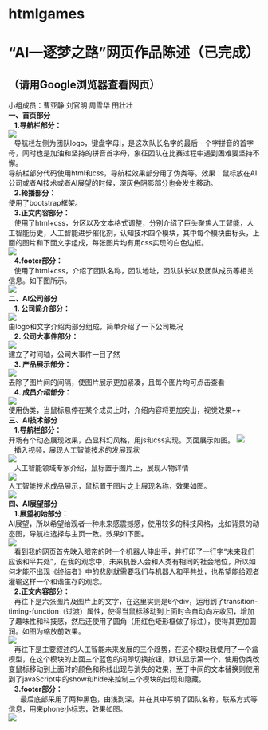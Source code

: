# htmlgames
“AI—逐梦之路”网页作品陈述（已完成）
=======================
（请用Google浏览器查看网页）
----------------------------
小组成员：曹亚静 刘官明 周雪华 田壮壮<br>
**一、首页部分**<br>
&nbsp;&nbsp;&nbsp;**1.导航栏部分：**<br>
![](https://github.com/htmlfinals/htmlgames/raw/master/img/readme1.png)  <br>
&nbsp;&nbsp;&nbsp;导航栏左侧为团队logo，键盘字母j，是这次队长名字的最后一个字拼音的首字母，同时也是加油和坚持的拼音首字母，象征团队在比赛过程中遇到困难要坚持不懈。<br>
导航栏部分代码使用html和css，导航栏效果部分用了伪类等。效果：鼠标放在AI公司或者AI技术或者AI展望的时候，深灰色阴影部分也会发生移动。<br>
&nbsp;&nbsp;&nbsp;**2.轮播部分：**<br>
使用了bootstrap框架。<br>
&nbsp;&nbsp;&nbsp;**3.正文内容部分：**<br>
&nbsp;&nbsp;&nbsp;使用了html+css，分区以及文本格式调整，分别介绍了巨头聚焦人工智能，人工智能历史，人工智能进步催化剂，认知技术四个模块，其中每个模块由标头，上面的图片和下面文字组成，每张图片均有用css实现的白色边框。<br>
![](https://github.com/htmlfinals/htmlgames/raw/master/img/readme2.png)  <br>
&nbsp;&nbsp;&nbsp;**4.footer部分：**<br>
&nbsp;&nbsp;&nbsp;使用了html+css，介绍了团队名称，团队地址，团队队长以及团队成员等相关信息。如下图所示。<br>
![](https://github.com/htmlfinals/htmlgames/raw/master/img/readme3.png)  <br>
**二、AI公司部分**<br>
&nbsp;&nbsp;&nbsp;**1. 公司简介部分：**<br>
![](https://github.com/htmlfinals/htmlgames/raw/master/img/readme4.png)  <br>
由logo和文字介绍两部分组成，简单介绍了一下公司概况<br>
&nbsp;&nbsp;&nbsp;**2. 公司大事件部分：**<br>
![](https://github.com/htmlfinals/htmlgames/raw/master/img/readme5.png)  <br>
建立了时间轴，公司大事件一目了然<br>
&nbsp;&nbsp;&nbsp;**3. 产品展示部分：**<br>
![](https://github.com/htmlfinals/htmlgames/raw/master/img/readme6.jpg)  <br>
去除了图片间的间隔，使图片展示更加紧凑，且每个图片均可点击查看<br>
&nbsp;&nbsp;&nbsp;**4. 成员介绍部分：**<br>
![](https://github.com/htmlfinals/htmlgames/raw/master/img/readme7.png)  <br>
使用伪类，当鼠标悬停在某个成员上时，介绍内容将更加突出，视觉效果++<br>
**三、AI技术部分**<br>
&nbsp;&nbsp;&nbsp;**1.导航栏部分：**<br>
开场有个动态展现效果，凸显科幻风格，用js和css实现。页面展示如图。 
![](https://github.com/htmlfinals/htmlgames/raw/master/img/readme8.jpg)  <br>
&nbsp;&nbsp;&nbsp;插入视频，展现人工智能技术的发展现状<br>
![](https://github.com/htmlfinals/htmlgames/raw/master/img/readme9.jpg)  <br>
&nbsp;&nbsp;&nbsp;人工智能领域专家介绍，鼠标置于图片上，展现人物详情<br>
![](https://github.com/htmlfinals/htmlgames/raw/master/img/readme10.jpg)  <br>
人工智能技术成品展示，鼠标置于图片之上展现名称，效果如图。<br>
![](https://github.com/htmlfinals/htmlgames/raw/master/img/readme11.jpg)  <br>
**四、AI展望部分**<br>
&nbsp;&nbsp;&nbsp;**1.展望初始部分：**<br>
AI展望，所以希望给观者一种未来感震撼感，使用较多的科技风格，比如背景的动态图，导航栏选择与主页一致。效果如下图。<br>
![](https://github.com/htmlfinals/htmlgames/raw/master/img/readme12.png)  <br>
&nbsp;&nbsp;&nbsp;看到我的网页首先映入眼帘的时一个机器人伸出手，并打印了一行字“未来我们应该和平共处”，在我的观念中，未来机器人会和人类有相同的社会地位，所以如何才能不出现《终结者》中的悲剧就需要我们与机器人和平共处，也希望能给观者灌输这样一个和谐生存的观念。<br>
&nbsp;&nbsp;&nbsp;**2.正文内容部分：**<br>
&nbsp;&nbsp;&nbsp;再往下是六张图片及图片上的文字，在这里实则是6个div，运用到了transition-timing-function（过渡）属性，使得当鼠标移动到上面时会自动向左收回，增加了趣味性和科技感，然后还使用了圆角（用红色矩形框做了标注），使得其更加圆润。如图为缩放前效果。<br>
![](https://github.com/htmlfinals/htmlgames/raw/master/img/readme13.png)  <br>
&nbsp;&nbsp;&nbsp;再往下是主要叙述的人工智能未来发展的三个趋势，在这个模块我使用了一个盒模型，在这个模块的上面三个蓝色的词即切换按钮，默认显示第一个，使用伪类改变鼠标移动到上面时的颜色和称线出现与消失的效果，至于中间的文本替换则使用到了javaScript中的show和hide来控制三个模块的出现和隐藏。<br>
&nbsp;&nbsp;&nbsp;**3.footer部分：**<br>
&nbsp;&nbsp;&nbsp;&nbsp;&nbsp;&nbsp;最后底部采用了两种黑色，由浅到深，并在其中写明了团队名称，联系方式等信息，用来phone小标志，效果如图。<br>
![](https://github.com/htmlfinals/htmlgames/raw/master/img/readme14.png)  <br>












    


